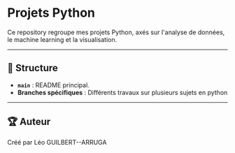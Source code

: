 # **Projets Python**

Ce repository regroupe mes projets Python, axés sur l'analyse de données, le machine learning et la visualisation.

---

## 📁 **Structure**
- **`main`** : README principal.  
- **Branches spécifiques** :
Différents travaux sur plusieurs sujets en python

---


## 🏆 **Auteur**
Créé par Léo GUILBERT--ARRUGA 
